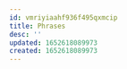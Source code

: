 ```yaml
---
id: vmriyiaahf936f495qxmcip
title: Phrases
desc: ''
updated: 1652618089973
created: 1652618089973
---
```


